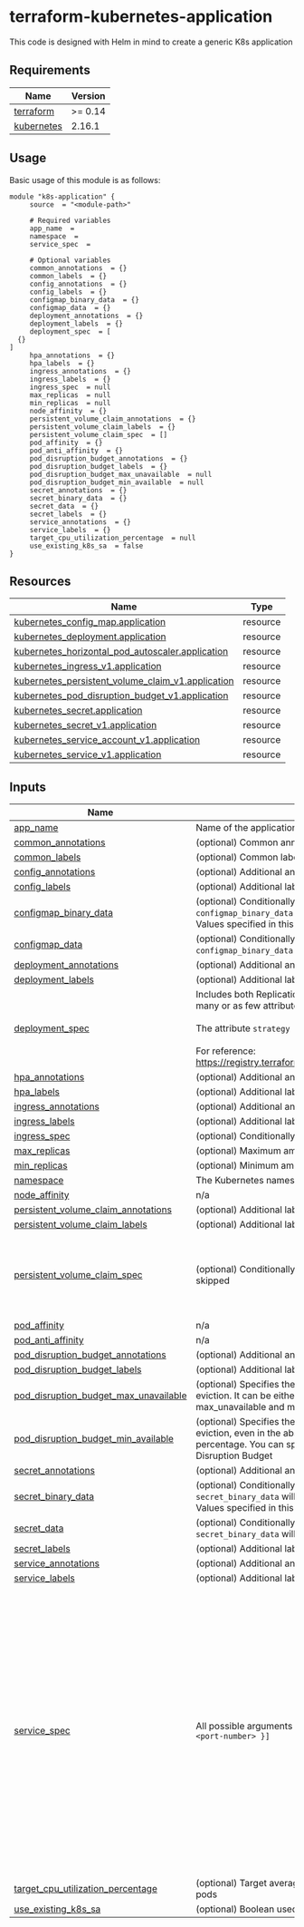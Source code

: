 # terraform-kubernetes-application

This code is designed with Helm in mind to create a generic K8s application

<!-- BEGIN_TF_DOCS -->
## Requirements

| Name | Version |
|------|---------|
| <a name="requirement_terraform"></a> [terraform](#requirement\_terraform) | >= 0.14 |
| <a name="requirement_kubernetes"></a> [kubernetes](#requirement\_kubernetes) | 2.16.1 |

## Usage

Basic usage of this module is as follows:
```hcl
module "k8s-application" {
	 source  = "<module-path>"

	 # Required variables
	 app_name  = 
	 namespace  = 
	 service_spec  = 

	 # Optional variables
	 common_annotations  = {}
	 common_labels  = {}
	 config_annotations  = {}
	 config_labels  = {}
	 configmap_binary_data  = {}
	 configmap_data  = {}
	 deployment_annotations  = {}
	 deployment_labels  = {}
	 deployment_spec  = [
  {}
]
	 hpa_annotations  = {}
	 hpa_labels  = {}
	 ingress_annotations  = {}
	 ingress_labels  = {}
	 ingress_spec  = null
	 max_replicas  = null
	 min_replicas  = null
	 node_affinity  = {}
	 persistent_volume_claim_annotations  = {}
	 persistent_volume_claim_labels  = {}
	 persistent_volume_claim_spec  = []
	 pod_affinity  = {}
	 pod_anti_affinity  = {}
	 pod_disruption_budget_annotations  = {}
	 pod_disruption_budget_labels  = {}
	 pod_disruption_budget_max_unavailable  = null
	 pod_disruption_budget_min_available  = null
	 secret_annotations  = {}
	 secret_binary_data  = {}
	 secret_data  = {}
	 secret_labels  = {}
	 service_annotations  = {}
	 service_labels  = {}
	 target_cpu_utilization_percentage  = null
	 use_existing_k8s_sa  = false
}
```

## Resources

| Name | Type |
|------|------|
| [kubernetes_config_map.application](https://registry.terraform.io/providers/hashicorp/kubernetes/2.16.1/docs/resources/config_map) | resource |
| [kubernetes_deployment.application](https://registry.terraform.io/providers/hashicorp/kubernetes/2.16.1/docs/resources/deployment) | resource |
| [kubernetes_horizontal_pod_autoscaler.application](https://registry.terraform.io/providers/hashicorp/kubernetes/2.16.1/docs/resources/horizontal_pod_autoscaler) | resource |
| [kubernetes_ingress_v1.application](https://registry.terraform.io/providers/hashicorp/kubernetes/2.16.1/docs/resources/ingress_v1) | resource |
| [kubernetes_persistent_volume_claim_v1.application](https://registry.terraform.io/providers/hashicorp/kubernetes/2.16.1/docs/resources/persistent_volume_claim_v1) | resource |
| [kubernetes_pod_disruption_budget_v1.application](https://registry.terraform.io/providers/hashicorp/kubernetes/2.16.1/docs/resources/pod_disruption_budget_v1) | resource |
| [kubernetes_secret.application](https://registry.terraform.io/providers/hashicorp/kubernetes/2.16.1/docs/resources/secret) | resource |
| [kubernetes_secret_v1.application](https://registry.terraform.io/providers/hashicorp/kubernetes/2.16.1/docs/resources/secret_v1) | resource |
| [kubernetes_service_account_v1.application](https://registry.terraform.io/providers/hashicorp/kubernetes/2.16.1/docs/resources/service_account_v1) | resource |
| [kubernetes_service_v1.application](https://registry.terraform.io/providers/hashicorp/kubernetes/2.16.1/docs/resources/service_v1) | resource |

## Inputs

| Name | Description | Type | Default | Required |
|------|-------------|------|---------|:--------:|
| <a name="input_app_name"></a> [app\_name](#input\_app\_name) | Name of the application being deployed, this will be used across multiple resources | `string` | n/a | yes |
| <a name="input_common_annotations"></a> [common\_annotations](#input\_common\_annotations) | (optional) Common annotations that you require across all objects being created | `map(any)` | `{}` | no |
| <a name="input_common_labels"></a> [common\_labels](#input\_common\_labels) | (optional) Common labels that you require across all objects being created | `map(any)` | `{}` | no |
| <a name="input_config_annotations"></a> [config\_annotations](#input\_config\_annotations) | (optional) Additional annotations that you require for the ConfigMap object(s) | `map(string)` | `{}` | no |
| <a name="input_config_labels"></a> [config\_labels](#input\_config\_labels) | (optional) Additional labels that you require for the ConfigMap object(s) | `map(string)` | `{}` | no |
| <a name="input_configmap_binary_data"></a> [configmap\_binary\_data](#input\_configmap\_binary\_data) | (optional) Conditionally create one or more ConfigMaps, keys from both `configmap_data` and `configmap_binary_data` will be merged allowing to specify only one of the two variables if so desired. Values specified in this variable will be base64 encoded before being passed to the K8s API | `any` | `{}` | no |
| <a name="input_configmap_data"></a> [configmap\_data](#input\_configmap\_data) | (optional) Conditionally create one or more ConfigMaps, keys from both `configmap_data` and `configmap_binary_data` will be merged allowing to specify only one of the two variables if so desired | `any` | `{}` | no |
| <a name="input_deployment_annotations"></a> [deployment\_annotations](#input\_deployment\_annotations) | (optional) Additional annotations that you require for the Deployment object | `map(string)` | `{}` | no |
| <a name="input_deployment_labels"></a> [deployment\_labels](#input\_deployment\_labels) | (optional) Additional labels that you require for the Deployment object | `map(string)` | `{}` | no |
| <a name="input_deployment_spec"></a> [deployment\_spec](#input\_deployment\_spec) | Includes both Replication Controller Spec and Pod Spec, this variable is set to type `any` to allow as many or as few attributes as you desire, defaulting to the resource defaults when omitted.<br><br>The attribute `strategy { type }` is defined as `strategy_type` for brevity see [k8s\_deployment.tf](./k8s\_deployment.tf#L31)<br><br>For reference: https://registry.terraform.io/providers/hashicorp/kubernetes/latest/docs/resources/deployment#spec | `any` | <pre>[<br>  {}<br>]</pre> | no |
| <a name="input_hpa_annotations"></a> [hpa\_annotations](#input\_hpa\_annotations) | (optional) Additional annotations that you require for the Horizontal Pod Autoscaler object | `map(string)` | `{}` | no |
| <a name="input_hpa_labels"></a> [hpa\_labels](#input\_hpa\_labels) | (optional) Additional labels that you require for the Horizontal Pod Autoscaler object | `map(string)` | `{}` | no |
| <a name="input_ingress_annotations"></a> [ingress\_annotations](#input\_ingress\_annotations) | (optional) Additional annotations that you require for the Ingress object | `map(string)` | `{}` | no |
| <a name="input_ingress_labels"></a> [ingress\_labels](#input\_ingress\_labels) | (optional) Additional labels that you require for the Ingress object | `map(string)` | `{}` | no |
| <a name="input_ingress_spec"></a> [ingress\_spec](#input\_ingress\_spec) | (optional) Conditionally create an Ingress object, if this variable isn't populated the Ingress is skipped | `any` | `null` | no |
| <a name="input_max_replicas"></a> [max\_replicas](#input\_max\_replicas) | (optional) Maximum amount of replicas that you desire for the Horizontal Pod Autoscaler object | `number` | `null` | no |
| <a name="input_min_replicas"></a> [min\_replicas](#input\_min\_replicas) | (optional) Minimum amount of replicas that you desire for the Horizontal Pod Autoscaler object | `number` | `null` | no |
| <a name="input_namespace"></a> [namespace](#input\_namespace) | The Kubernetes namespace in which you want all your resources to be deployed | `string` | n/a | yes |
| <a name="input_node_affinity"></a> [node\_affinity](#input\_node\_affinity) | n/a | `any` | `{}` | no |
| <a name="input_persistent_volume_claim_annotations"></a> [persistent\_volume\_claim\_annotations](#input\_persistent\_volume\_claim\_annotations) | (optional) Additional labels that you require for the PersistentVolumeClaim object | `map(string)` | `{}` | no |
| <a name="input_persistent_volume_claim_labels"></a> [persistent\_volume\_claim\_labels](#input\_persistent\_volume\_claim\_labels) | (optional) Additional labels that you require for the PersistentVolumeClaim object | `map(string)` | `{}` | no |
| <a name="input_persistent_volume_claim_spec"></a> [persistent\_volume\_claim\_spec](#input\_persistent\_volume\_claim\_spec) | (optional) Conditionally create a [PersistentVolumeClaim](https://registry.terraform.io/providers/hashicorp/kubernetes/latest/docs/resources/persistent_volume_claim_v1#spec), if this variable isn't populated the PVC is skipped | <pre>list(object({<br>    access_modes       = optional(list(string))<br>    storage_request    = optional(string)<br>    storage_class_name = optional(string)<br>    volume_name        = optional(string)<br>  }))</pre> | `[]` | no |
| <a name="input_pod_affinity"></a> [pod\_affinity](#input\_pod\_affinity) | n/a | `any` | `{}` | no |
| <a name="input_pod_anti_affinity"></a> [pod\_anti\_affinity](#input\_pod\_anti\_affinity) | n/a | `any` | `{}` | no |
| <a name="input_pod_disruption_budget_annotations"></a> [pod\_disruption\_budget\_annotations](#input\_pod\_disruption\_budget\_annotations) | (optional) Additional annotations that you require for the PodDisruptionBudget object | `map(string)` | `{}` | no |
| <a name="input_pod_disruption_budget_labels"></a> [pod\_disruption\_budget\_labels](#input\_pod\_disruption\_budget\_labels) | (optional) Additional labels that you require for the PodDisruptionBudget object | `map(string)` | `{}` | no |
| <a name="input_pod_disruption_budget_max_unavailable"></a> [pod\_disruption\_budget\_max\_unavailable](#input\_pod\_disruption\_budget\_max\_unavailable) | (optional) Specifies the number of pods from the selected set that can be unavailable after the eviction. It can be either an absolute number or a percentage. You can specify only one of max\_unavailable and min\_available in a single Pod Disruption Budget | `string` | `null` | no |
| <a name="input_pod_disruption_budget_min_available"></a> [pod\_disruption\_budget\_min\_available](#input\_pod\_disruption\_budget\_min\_available) | (optional) Specifies the number of pods from the selected set that must still be available after the eviction, even in the absence of the evicted pod. min\_available can be either an absolute number or a percentage. You can specify only one of min\_available and max\_unavailable in a single Pod Disruption Budget | `string` | `null` | no |
| <a name="input_secret_annotations"></a> [secret\_annotations](#input\_secret\_annotations) | (optional) Additional annotations that you require for the Secret object(s) | `map(string)` | `{}` | no |
| <a name="input_secret_binary_data"></a> [secret\_binary\_data](#input\_secret\_binary\_data) | (optional) Conditionally create one or more Secrets, keys from both `secret_data` and `secret_binary_data` will be merged allowing to specify only one of the two variables if so desired. Values specified in this variable will be base64 encoded before being passed to the K8s API | `any` | `{}` | no |
| <a name="input_secret_data"></a> [secret\_data](#input\_secret\_data) | (optional) Conditionally create one or more Secrets, keys from both `secret_data` and `secret_binary_data` will be merged allowing to specify only one of the two variables if so desired | `any` | `{}` | no |
| <a name="input_secret_labels"></a> [secret\_labels](#input\_secret\_labels) | (optional) Additional labels that you require for the Secret object(s) | `map(string)` | `{}` | no |
| <a name="input_service_annotations"></a> [service\_annotations](#input\_service\_annotations) | (optional) Additional annotations that you require for the Service object | `map(string)` | `{}` | no |
| <a name="input_service_labels"></a> [service\_labels](#input\_service\_labels) | (optional) Additional labels that you require for the Serivce object | `map(string)` | `{}` | no |
| <a name="input_service_spec"></a> [service\_spec](#input\_service\_spec) | All possible arguments for the [Service spec](https://registry.terraform.io/providers/hashicorp/kubernetes/latest/docs/resources/service_v1), the only required parameters are `ports = [{ "port" = <port-number> }]` | <pre>list(object({<br>    allocate_load_balancer_node_ports = optional(bool)<br>    cluster_ip                        = optional(string)<br>    cluster_ips                       = optional(list(string))<br>    external_ips                      = optional(list(string))<br>    external_name                     = optional(string)<br>    external_traffic_policy           = optional(string)<br>    internal_traffic_policy           = optional(string)<br>    load_balancer_ip                  = optional(string)<br>    session_affinity                  = optional(string)<br>    selector                          = optional(map(string))<br>    type                              = optional(string)<br>    ports = list(object({<br>      name         = optional(string)<br>      app_protocol = optional(string)<br>      port         = number<br>      target_port  = optional(number)<br>      protocol     = optional(string)<br>      node_port    = optional(number)<br>    }))<br>  }))</pre> | n/a | yes |
| <a name="input_target_cpu_utilization_percentage"></a> [target\_cpu\_utilization\_percentage](#input\_target\_cpu\_utilization\_percentage) | (optional) Target average CPU utilization (represented as a percentage of requested CPU) over all the pods | `string` | `null` | no |
| <a name="input_use_existing_k8s_sa"></a> [use\_existing\_k8s\_sa](#input\_use\_existing\_k8s\_sa) | (optional) Boolean used to control whether to utilise a pre existing K8s service account | `bool` | `false` | no |


<!-- END_TF_DOCS -->
